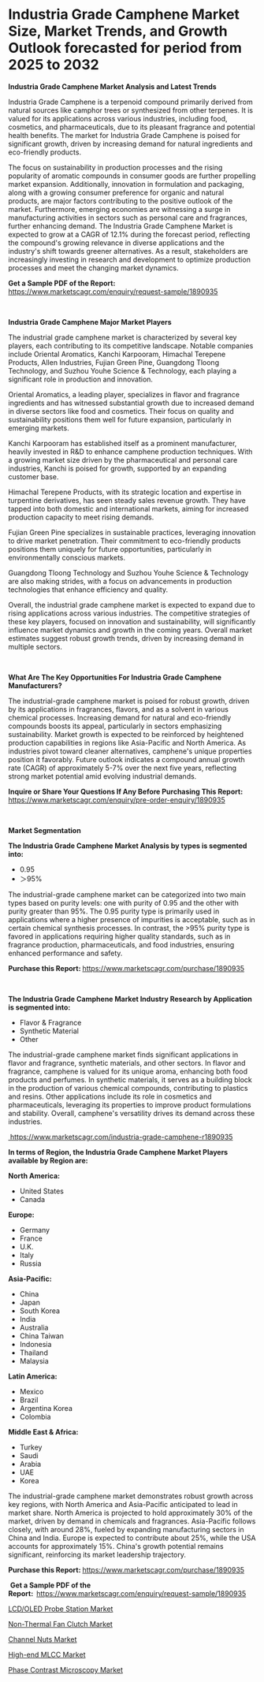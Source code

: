 <p><h1>Industria Grade Camphene Market Size, Market Trends, and Growth Outlook forecasted for period from 2025 to 2032</h1></p><p><strong>Industria Grade Camphene Market Analysis and Latest Trends</strong></p>
<p><p>Industria Grade Camphene is a terpenoid compound primarily derived from natural sources like camphor trees or synthesized from other terpenes. It is valued for its applications across various industries, including food, cosmetics, and pharmaceuticals, due to its pleasant fragrance and potential health benefits. The market for Industria Grade Camphene is poised for significant growth, driven by increasing demand for natural ingredients and eco-friendly products. </p><p>The focus on sustainability in production processes and the rising popularity of aromatic compounds in consumer goods are further propelling market expansion. Additionally, innovation in formulation and packaging, along with a growing consumer preference for organic and natural products, are major factors contributing to the positive outlook of the market. Furthermore, emerging economies are witnessing a surge in manufacturing activities in sectors such as personal care and fragrances, further enhancing demand. The Industria Grade Camphene Market is expected to grow at a CAGR of 12.1% during the forecast period, reflecting the compound's growing relevance in diverse applications and the industry's shift towards greener alternatives. As a result, stakeholders are increasingly investing in research and development to optimize production processes and meet the changing market dynamics.</p></p>
<p><strong>Get a Sample PDF of the Report:&nbsp;</strong> <a href="https://www.marketscagr.com/enquiry/request-sample/1890935?utm_campaign=2265&utm_medium=2&utm_source=Github&utm_content=ia&utm_term=04022025&utm_id=industria-grade-camphene">https://www.marketscagr.com/enquiry/request-sample/1890935</a></p>
<p>&nbsp;</p>
<p><strong>Industria Grade Camphene Major Market Players</strong></p>
<p><p>The industrial grade camphene market is characterized by several key players, each contributing to its competitive landscape. Notable companies include Oriental Aromatics, Kanchi Karpooram, Himachal Terepene Products, Allen Industries, Fujian Green Pine, Guangdong Tloong Technology, and Suzhou Youhe Science & Technology, each playing a significant role in production and innovation.</p><p>Oriental Aromatics, a leading player, specializes in flavor and fragrance ingredients and has witnessed substantial growth due to increased demand in diverse sectors like food and cosmetics. Their focus on quality and sustainability positions them well for future expansion, particularly in emerging markets.</p><p>Kanchi Karpooram has established itself as a prominent manufacturer, heavily invested in R&D to enhance camphene production techniques. With a growing market size driven by the pharmaceutical and personal care industries, Kanchi is poised for growth, supported by an expanding customer base.</p><p>Himachal Terepene Products, with its strategic location and expertise in turpentine derivatives, has seen steady sales revenue growth. They have tapped into both domestic and international markets, aiming for increased production capacity to meet rising demands.</p><p>Fujian Green Pine specializes in sustainable practices, leveraging innovation to drive market penetration. Their commitment to eco-friendly products positions them uniquely for future opportunities, particularly in environmentally conscious markets.</p><p>Guangdong Tloong Technology and Suzhou Youhe Science & Technology are also making strides, with a focus on advancements in production technologies that enhance efficiency and quality.</p><p>Overall, the industrial grade camphene market is expected to expand due to rising applications across various industries. The competitive strategies of these key players, focused on innovation and sustainability, will significantly influence market dynamics and growth in the coming years. Overall market estimates suggest robust growth trends, driven by increasing demand in multiple sectors.</p></p>
<p>&nbsp;</p>
<p><strong>What Are The Key Opportunities For Industria Grade Camphene Manufacturers?</strong></p>
<p><p>The industrial-grade camphene market is poised for robust growth, driven by its applications in fragrances, flavors, and as a solvent in various chemical processes. Increasing demand for natural and eco-friendly compounds boosts its appeal, particularly in sectors emphasizing sustainability. Market growth is expected to be reinforced by heightened production capabilities in regions like Asia-Pacific and North America. As industries pivot toward cleaner alternatives, camphene's unique properties position it favorably. Future outlook indicates a compound annual growth rate (CAGR) of approximately 5-7% over the next five years, reflecting strong market potential amid evolving industrial demands.</p></p>
<p><strong>Inquire or Share Your Questions If Any Before Purchasing This Report:</strong> <a href="https://www.marketscagr.com/enquiry/pre-order-enquiry/1890935?utm_campaign=2265&utm_medium=2&utm_source=Github&utm_content=ia&utm_term=04022025&utm_id=industria-grade-camphene">https://www.marketscagr.com/enquiry/pre-order-enquiry/1890935</a></p>
<p>&nbsp;</p>
<p><strong>Market Segmentation</strong></p>
<p><strong>The Industria Grade Camphene Market Analysis by types is segmented into:</strong></p>
<p><ul><li>0.95</li><li>＞95%</li></ul></p>
<p><p>The industrial-grade camphene market can be categorized into two main types based on purity levels: one with purity of 0.95 and the other with purity greater than 95%. The 0.95 purity type is primarily used in applications where a higher presence of impurities is acceptable, such as in certain chemical synthesis processes. In contrast, the >95% purity type is favored in applications requiring higher quality standards, such as in fragrance production, pharmaceuticals, and food industries, ensuring enhanced performance and safety.</p></p>
<p><strong>Purchase this Report:&nbsp;</strong><a href="https://www.marketscagr.com/purchase/1890935?utm_campaign=2265&utm_medium=2&utm_source=Github&utm_content=ia&utm_term=04022025&utm_id=industria-grade-camphene">https://www.marketscagr.com/purchase/1890935</a></p>
<p>&nbsp;</p>
<p><strong>The Industria Grade Camphene Market Industry Research by Application is segmented into:</strong></p>
<p><ul><li>Flavor & Fragrance</li><li>Synthetic Material</li><li>Other</li></ul></p>
<p><p>The industrial-grade camphene market finds significant applications in flavor and fragrance, synthetic materials, and other sectors. In flavor and fragrance, camphene is valued for its unique aroma, enhancing both food products and perfumes. In synthetic materials, it serves as a building block in the production of various chemical compounds, contributing to plastics and resins. Other applications include its role in cosmetics and pharmaceuticals, leveraging its properties to improve product formulations and stability. Overall, camphene's versatility drives its demand across these industries.</p></p>
<p><a href="https://www.marketscagr.com/industria-grade-camphene-r1890935?utm_campaign=2265&utm_medium=2&utm_source=Github&utm_content=ia&utm_term=04022025&utm_id=industria-grade-camphene">&nbsp;https://www.marketscagr.com/industria-grade-camphene-r1890935</a></p>
<p><strong>In terms of Region, the Industria Grade Camphene Market Players available by Region are:</strong></p>
<p>
    <p> <strong> North America: </strong>
        <ul>
            <li>United States</li>
            <li>Canada</li>
        </ul>
        </p> 
    <p> <strong> Europe: </strong>
        <ul>
            <li>Germany</li>
            <li>France</li>
            <li>U.K.</li>
            <li>Italy</li>
            <li>Russia</li>
        </ul>
        </p> 
    <p> <strong> Asia-Pacific: </strong>
        <ul>
            <li>China</li>
            <li>Japan</li>
            <li>South Korea</li>
            <li>India</li>
            <li>Australia</li>
            <li>China Taiwan</li>
            <li>Indonesia</li>
            <li>Thailand</li>
            <li>Malaysia</li>
        </ul>
        </p> 
    <p> <strong> Latin America: </strong>
        <ul>
            <li>Mexico</li>
            <li>Brazil</li>
            <li>Argentina Korea</li>
            <li>Colombia</li>
        </ul>
        </p> 
    <p> <strong> Middle East & Africa: </strong>
        <ul>
            <li>Turkey</li>
            <li>Saudi</li>
            <li>Arabia</li>
            <li>UAE</li>
            <li>Korea</li>
        </ul>
    </p>
    </p>
<p><p>The industrial-grade camphene market demonstrates robust growth across key regions, with North America and Asia-Pacific anticipated to lead in market share. North America is projected to hold approximately 30% of the market, driven by demand in chemicals and fragrances. Asia-Pacific follows closely, with around 28%, fueled by expanding manufacturing sectors in China and India. Europe is expected to contribute about 25%, while the USA accounts for approximately 15%. China's growth potential remains significant, reinforcing its market leadership trajectory.</p></p>
<p><strong>Purchase this Report: </strong><a href="https://www.marketscagr.com/purchase/1890935?utm_campaign=2265&utm_medium=2&utm_source=Github&utm_content=ia&utm_term=04022025&utm_id=industria-grade-camphene">https://www.marketscagr.com/purchase/1890935</a></p>
<p>&nbsp;<strong>Get a Sample PDF of the Report:&nbsp;&nbsp;</strong><a href="https://www.marketscagr.com/enquiry/request-sample/1890935?utm_campaign=2265&utm_medium=2&utm_source=Github&utm_content=ia&utm_term=04022025&utm_id=industria-grade-camphene">https://www.marketscagr.com/enquiry/request-sample/1890935</a></p>
<p><strong></strong></p>
<p><p><a href="https://www.linkedin.com/pulse/revenue-insights-growth-forecast-lcdoled-probe-station-cyn3f?utm_campaign=2265&utm_medium=2&utm_source=Github&utm_content=ia&utm_term=04022025&utm_id=industria-grade-camphene">LCD/OLED Probe Station Market</a></p><p><a href="https://www.linkedin.com/pulse/insights-global-non-thermal-fan-clutch-market-forecasted-x84bc?utm_campaign=2265&utm_medium=2&utm_source=Github&utm_content=ia&utm_term=04022025&utm_id=industria-grade-camphene">Non-Thermal Fan Clutch Market</a></p><p><a href="https://www.linkedin.com/pulse/channel-nuts-market-key-players-growth-trends-cagr-projections-dv8xc?utm_campaign=2265&utm_medium=2&utm_source=Github&utm_content=ia&utm_term=04022025&utm_id=industria-grade-camphene">Channel Nuts Market</a></p><p><a href="https://www.linkedin.com/pulse/high-end-mlcc-market-trends-drivers-whats-propelling-12-cagr-curbc?utm_campaign=2265&utm_medium=2&utm_source=Github&utm_content=ia&utm_term=04022025&utm_id=industria-grade-camphene">High-end MLCC Market</a></p><p><a href="https://www.linkedin.com/pulse/rising-phase-contrast-microscopy-market-key-drivers-72-cagr-mycsf?utm_campaign=2265&utm_medium=2&utm_source=Github&utm_content=ia&utm_term=04022025&utm_id=industria-grade-camphene">Phase Contrast Microscopy Market</a></p></p>
